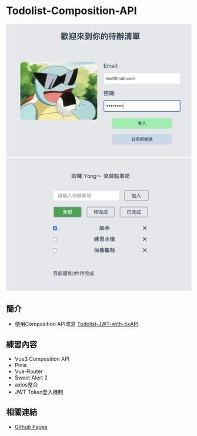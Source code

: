 # Todolist-Composition-API

![Demo-Cover](https://raw.githubusercontent.com/WOOWOOYONG/Vue-week4-TodoList-with-Composition-API/main/public/TodoList-Demo1.png)
![Demo-Img](https://raw.githubusercontent.com/WOOWOOYONG/Vue-week4-TodoList-with-Composition-API/main/public/TodoList-Demo2.png)

## 簡介
- 使用Composition API改寫   [Todolist-JWT-with-5xAPI](https://github.com/WOOWOOYONG/Todolist-JWT-with-5xAPI)



## 練習內容
- Vue3 Composition API
- Pinia
- Vue-Router
- Sweet Alert 2
- axios整合
- JWT Token登入機制

## 相關連結
- [Github Pages](https://woowooyong.github.io/Vue-week4-TodoList-with-Composition-API/#/)